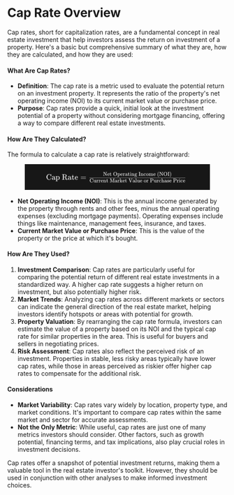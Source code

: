 # Cap Rate Overview

Cap rates, short for capitalization rates, are a fundamental concept in real estate investment that help investors assess the return on investment of a property. Here's a basic but comprehensive summary of what they are, how they are calculated, and how they are used:

#### What Are Cap Rates?

* **Definition**: The cap rate is a metric used to evaluate the potential return on an investment property. It represents the ratio of the property's net operating income (NOI) to its current market value or purchase price.
* **Purpose**: Cap rates provide a quick, initial look at the investment potential of a property without considering mortgage financing, offering a way to compare different real estate investments.

#### How Are They Calculated?

The formula to calculate a cap rate is relatively straightforward:

<figure><img src="../../../.gitbook/assets/image (1) (1) (1).png" alt=""><figcaption></figcaption></figure>

* **Net Operating Income (NOI)**: This is the annual income generated by the property through rents and other fees, minus the annual operating expenses (excluding mortgage payments). Operating expenses include things like maintenance, management fees, insurance, and taxes.
* **Current Market Value or Purchase Price**: This is the value of the property or the price at which it's bought.

#### How Are They Used?

1. **Investment Comparison**: Cap rates are particularly useful for comparing the potential return of different real estate investments in a standardized way. A higher cap rate suggests a higher return on investment, but also potentially higher risk.
2. **Market Trends**: Analyzing cap rates across different markets or sectors can indicate the general direction of the real estate market, helping investors identify hotspots or areas with potential for growth.
3. **Property Valuation**: By rearranging the cap rate formula, investors can estimate the value of a property based on its NOI and the typical cap rate for similar properties in the area. This is useful for buyers and sellers in negotiating prices.
4. **Risk Assessment**: Cap rates also reflect the perceived risk of an investment. Properties in stable, less risky areas typically have lower cap rates, while those in areas perceived as riskier offer higher cap rates to compensate for the additional risk.

#### Considerations

* **Market Variability**: Cap rates vary widely by location, property type, and market conditions. It's important to compare cap rates within the same market and sector for accurate assessments.
* **Not the Only Metric**: While useful, cap rates are just one of many metrics investors should consider. Other factors, such as growth potential, financing terms, and tax implications, also play crucial roles in investment decisions.

Cap rates offer a snapshot of potential investment returns, making them a valuable tool in the real estate investor's toolkit. However, they should be used in conjunction with other analyses to make informed investment choices.
